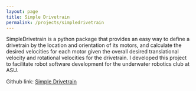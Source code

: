 ```yaml
---
layout: page
title: Simple Drivetrain
permalink: /projects/simpledrivetrain
---
```


SimpleDrivetrain is a python package that provides an easy way to define a drivetrain 
by the location and orientation of its motors, and calculate the desired velocities 
for each motor given the overall desired translational velocity and rotational 
velocities for the drivetrain. I developed this project to facilitate robot software 
development for the underwater robotics club at ASU.

Github link: [Simple Drivetrain](https://github.com/michaudcordell/SimpleDrivetrain)


